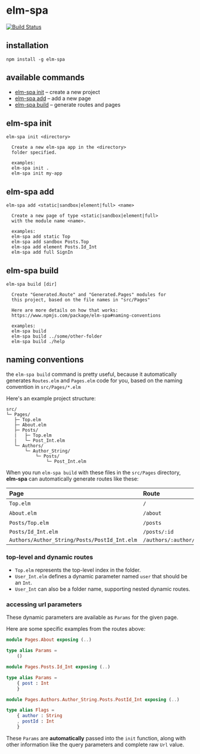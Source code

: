 # elm-spa 

[![Build Status](https://travis-ci.org/ryannhg/elm-spa.svg?branch=master)](https://travis-ci.org/ryannhg/elm-spa)


## installation

```
npm install -g elm-spa
```

## available commands

- [elm-spa init](#elm-spa-init) – create a new project
- [elm-spa add](#elm-spa-add) – add a new page
- [elm-spa build](#elm-spa-build) – generate routes and pages


## elm-spa init

```
elm-spa init <directory>

  Create a new elm-spa app in the <directory>
  folder specified.

  examples:
  elm-spa init .
  elm-spa init my-app
```

## elm-spa add

```
elm-spa add <static|sandbox|element|full> <name>

  Create a new page of type <static|sandbox|element|full>
  with the module name <name>.

  examples:
  elm-spa add static Top
  elm-spa add sandbox Posts.Top
  elm-spa add element Posts.Id_Int
  elm-spa add full SignIn
```

## elm-spa build

```
elm-spa build [dir]

  Create "Generated.Route" and "Generated.Pages" modules for
  this project, based on the file names in "src/Pages"

  Here are more details on how that works:
  https://www.npmjs.com/package/elm-spa#naming-conventions

  examples:
  elm-spa build
  elm-spa build ../some/other-folder
  elm-spa build ./help
```

## naming conventions

the `elm-spa build` command is pretty useful, because it
automatically generates `Routes.elm` and `Pages.elm` code for you,
based on the naming convention in `src/Pages/*.elm`

Here's an example project structure:

```
src/
└─ Pages/
   ├─ Top.elm
   ├─ About.elm
   ├─ Posts/
   |   ├─ Top.elm
   |   └─ Post_Int.elm
   └─ Authors/
       └─ Author_String/
           └─ Posts/
               └─ Post_Int.elm
```

When you run `elm-spa build` with these files in the `src/Pages` directory, __elm-spa__ can
automatically generate routes like these:

__Page__ | __Route__ | __Example__
:-- | :-- | :--
`Top.elm` | `/` | -
`About.elm` | `/about` | -
`Posts/Top.elm` | `/posts` | -
`Posts/Id_Int.elm` | `/posts/:id` | `/posts/123`
`Authors/Author_String/Posts/PostId_Int.elm` | `/authors/:author/posts/:postId` | `/authors/ryan/posts/123`

### top-level and dynamic routes

- `Top.elm` represents the top-level index in the folder.
- `User_Int.elm` defines a dynamic parameter named `user` that should be an `Int`.
- `User_Int` can also be a folder name, supporting nested dynamic routes.

### accessing url parameters

These dynamic parameters are available as `Params` for the given page.

Here are some specific examples from the routes above:

```elm
module Pages.About exposing (..)

type alias Params =
    ()
```

```elm
module Pages.Posts.Id_Int exposing (..)

type alias Params =
    { post : Int
    }
```

```elm
module Pages.Authors.Author_String.Posts.PostId_Int exposing (..)

type alias Flags =
    { author : String
    , postId : Int
    }
```

These `Params` are __automatically__ passed into the `init` function, along with
other information like the query parameters and complete raw `Url` value.

